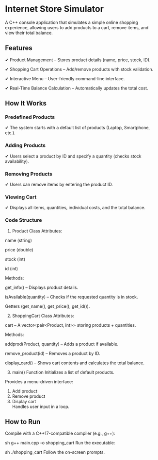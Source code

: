 # Internet Store Simulator

A C++ console application that simulates a simple online shopping experience, allowing users to add products to a cart, remove items, and view their total balance.

## Features

✔ Product Management – Stores product details (name, price, stock, ID).

✔ Shopping Cart Operations – Add/remove products with stock validation.

✔ Interactive Menu – User-friendly command-line interface.

✔ Real-Time Balance Calculation – Automatically updates the total cost.

## How It Works

### Predefined Products

✔ The system starts with a default list of products (Laptop, Smartphone, etc.).

### Adding Products

✔ Users select a product by ID and specify a quantity (checks stock availability).

### Removing Products

✔ Users can remove items by entering the product ID.

### Viewing Cart

✔ Displays all items, quantities, individual costs, and the total balance.

### Code Structure

1. Product Class
 Attributes:

name (string)

price (double)

stock (int)

id (int)

 Methods:

get_info() – Displays product details.

isAvailable(quantity) – Checks if the requested quantity is in stock.

Getters (get_name(), get_price(), get_id()).

 2. ShoppingCart Class
Attributes:

cart – A vector<pair<Product, int>> storing products + quantities.

Methods:

addprod(Product, quantity) – Adds a product if available.

remove_product(id) – Removes a product by ID.

display_card() – Shows cart contents and calculates the total balance.

 3. main() Function
Initializes a list of default products.

Provides a menu-driven interface:

1. Add product  
2. Remove product  
3. Display cart  
Handles user input in a loop.

## How to Run
Compile with a C++17-compatible compiler (e.g., g++):

sh
g++ main.cpp -o shopping_cart
Run the executable:

sh
./shopping_cart
Follow the on-screen prompts.
